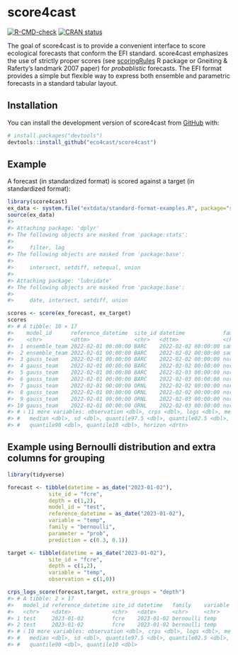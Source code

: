 
<!-- README.md is generated from README.Rmd. Please edit that file -->

# score4cast

<!-- badges: start -->

[![R-CMD-check](https://github.com/eco4cast/score4cast/workflows/R-CMD-check/badge.svg)](https://github.com/eco4cast/score4cast/actions)
[![CRAN
status](https://www.r-pkg.org/badges/version/score4cast)](https://CRAN.R-project.org/package=score4cast)
<!-- badges: end -->

The goal of score4cast is to provide a convenient interface to score
ecological forecasts that conform the EFI standard. score4cast
emphasizes the use of strictly proper scores (see [scoringRules]() R
package or Gneiting & Raferty’s landmark 2007 paper) for *probablistic*
forecasts. The EFI format provides a simple but flexible way to express
both ensemble and parametric forecasts in a standard tabular layout.

## Installation

You can install the development version of score4cast from
[GitHub](https://github.com/) with:

``` r
# install.packages("devtools")
devtools::install_github("eco4cast/score4cast")
```

## Example

A forecast (in standardized format) is scored against a target (in
standardized format):

``` r
library(score4cast)
ex_data <- system.file("extdata/standard-format-examples.R", package="score4cast")
source(ex_data)
#> 
#> Attaching package: 'dplyr'
#> The following objects are masked from 'package:stats':
#> 
#>     filter, lag
#> The following objects are masked from 'package:base':
#> 
#>     intersect, setdiff, setequal, union
#> 
#> Attaching package: 'lubridate'
#> The following objects are masked from 'package:base':
#> 
#>     date, intersect, setdiff, union

scores <- score(ex_forecast, ex_target)
scores
#> # A tibble: 10 × 17
#>    model_id      reference_datetime  site_id datetime            family variable
#>    <chr>         <dttm>              <chr>   <dttm>              <chr>  <chr>   
#>  1 ensemble_team 2022-02-01 00:00:00 BARC    2022-02-02 00:00:00 sample oxygen  
#>  2 ensemble_team 2022-02-01 00:00:00 BARC    2022-02-02 00:00:00 sample tempera…
#>  3 gauss_team    2022-02-01 00:00:00 BARC    2022-02-02 00:00:00 normal oxygen  
#>  4 gauss_team    2022-02-01 00:00:00 BARC    2022-02-02 00:00:00 normal tempera…
#>  5 gauss_team    2022-02-01 00:00:00 BARC    2022-02-03 00:00:00 normal oxygen  
#>  6 gauss_team    2022-02-01 00:00:00 BARC    2022-02-03 00:00:00 normal tempera…
#>  7 gauss_team    2022-02-01 00:00:00 ORNL    2022-02-02 00:00:00 normal oxygen  
#>  8 gauss_team    2022-02-01 00:00:00 ORNL    2022-02-02 00:00:00 normal tempera…
#>  9 gauss_team    2022-02-01 00:00:00 ORNL    2022-02-03 00:00:00 normal oxygen  
#> 10 gauss_team    2022-02-01 00:00:00 ORNL    2022-02-03 00:00:00 normal tempera…
#> # ℹ 11 more variables: observation <dbl>, crps <dbl>, logs <dbl>, mean <dbl>,
#> #   median <dbl>, sd <dbl>, quantile97.5 <dbl>, quantile02.5 <dbl>,
#> #   quantile90 <dbl>, quantile10 <dbl>, horizon <drtn>
```


## Example using Bernoulli distribution and extra columns for grouping

``` r
library(tidyverse)
```
``` r
forecast <- tibble(datetime = as_date("2023-01-02"),
             site_id = "fcre",
             depth = c(1,2),
             model_id = "test",
             reference_datetime = as_date("2023-01-02"),
             variable = "temp",
             family = "bernoulli",
             parameter = "prob",
             prediction = c(0.3, 0.1))

target <- tibble(datetime = as_date("2023-01-02"),
             site_id = "fcre",
             depth = c(1,2),
             variable = "temp",
             observation = c(1,0))

crps_logs_score(forecast,target, extra_groups = "depth")
#> # A tibble: 2 × 17
#>   model_id reference_datetime site_id datetime   family    variable depth
#>   <chr>    <date>             <chr>   <date>     <chr>     <chr>    <dbl>
#> 1 test     2023-01-02         fcre    2023-01-02 bernoulli temp         1
#> 2 test     2023-01-02         fcre    2023-01-02 bernoulli temp         2
#> # ℹ 10 more variables: observation <dbl>, crps <dbl>, logs <dbl>, mean <dbl>,
#> #   median <dbl>, sd <dbl>, quantile97.5 <dbl>, quantile02.5 <dbl>,
#> #   quantile90 <dbl>, quantile10 <dbl>
```
